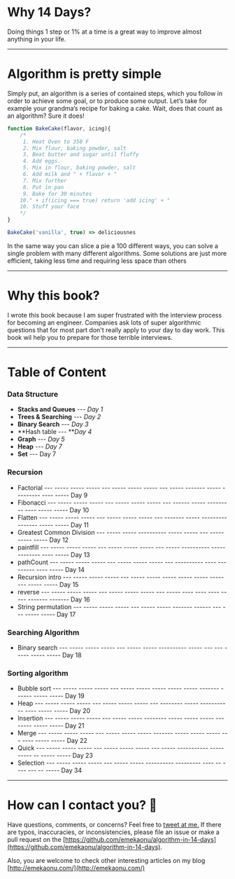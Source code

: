 # Why 14 Days?

Doing things 1 step or 1% at a time is a great way to improve almost anything in your life.

---

# Algorithm is pretty simple

Simply put, an algorithm is a series of contained steps, which you follow in order to achieve some goal, or to produce some output. Let’s take for example your grandma’s recipe for baking a cake. Wait, does that count as an algorithm? Sure it does!

```javascript
function BakeCake(flavor, icing){
    /*
     1. Heat Oven to 350 F
     2. Mix flour, baking powder, salt
     3. Beat butter and sugar until fluffy
     4. Add eggs.
     5. Mix in flour, baking powder, salt
     6. Add milk and " + flavor + "
     7. Mix further
     8. Put in pan
     9. Bake for 30 minutes
    10." + if(icing === true) return 'add icing' + "
    10. Stuff your face
    */
}

BakeCake('vanilla', true) => deliciousnes
```

In the same way you can slice a pie a 100 different ways, you can solve a single problem with many different algorithms. Some solutions are just more efficient, taking less time and requiring less space than others

---

# Why this book?

I wrote this book because I am super frustrated with the interview process for becoming an engineer. Companies ask lots of super algorithmic questions that for most part don't really apply to your day to day work. This book wil help you to prepare for those terrible interviews.

---

# Table of Content

### Data Structure

* **Stacks and Queues** --- _Day 1_
* **Trees & Searching** --- _Day 2_
* **Binary Search** --- _Day 3_
* **Hash table --- **_Day 4_
* **Graph** --- _Day 5_
* **Heap** --- _Day 7_
* **Set** --- Day 7

### Recursion

* Factorial ---   ----- ----- ----- --- ----- ----- ----- --- ----- ------- ----- --------- ---- ----- Day 9
* Fibonacci ---   ----- ----- ----- --- ----- ----- ----- --- ------ ----- --------- ---- ----- ----- Day 10
* Flatten ---   ----- ----- ----- --- ----- ----- ----- --- ------- ----- --------- ------- ----- ----- Day 11
* Greatest Common Division ---   ----- ----- ---------- ----- ----- --- ----- ----- ----- Day 12
* paintfill ---   ----- ----- ----- --- ----- ----- ----- --- ----- ---------- ----- -------- ---- ----- Day 13
* pathCount ---   ----- ----- ----- --- ----- ----- ----- --- ----------  ---- ---------  ---- ----- Day 14
* Recursion intro ---   ----- ----- ----- --- ----- ----- ----- ----- ----- ----- --- ----- -----  Day 15
* reverse ---   ----- ----- ----- --- ----- ----- ----- --- ----- ---- ---- ---- ----- ------- -------  Day 16
* String permutation ---   ----- ----- ----- --- ----- ----- ------- ------ --- --- ----- -----  Day 17

### **Searching Algorithm**

* Binary search ---   ----- ----- ----- --- ----- ----- ---------- ----- --- --- ----- ----- -----  Day 18

### **Sorting algorithm**

* Bubble sort ---   ----- ----- ----- --- ----- ----- ----- ----- ----- ------- - ----- ----- -----  Day 19
* Heap  ---   ----- ----- ----- --- ----- ----- ----- --- -------- ----- ----------- ---- ----- -----  Day 20
* Insertion ---   ----- ----- ----- --- ----- ----- -------- ----- ----- ----- ---  ----- ----- -----  Day 21
* Merge ---   ----- ----- ----- --- ----- ----- ----- ------- ----- ----- ----- -- - ---- ----- -----  Day 22
* Quick ---   ----- ----- ----- --- ----- ----- ----- --- ----- ----------- ----- ----- -- ----- -----  Day 23
* Selection ---   ----- ----- ----- --- ----- ----- ----------  --------- ---- -- - --- --- -- -----  Day 34

---

# How can I contact you? 📩

Have questions, comments, or concerns? Feel free to [tweet at me.](https://twitter.com/emekadata) If there are typos, inaccuracies, or inconsistencies, please file an issue or make a pull request on the [https://github.com/emekaonu/algorithm-in-14-days](https://github.com/emekaonu/algorithm-in-14-days).

Also, you are welcome to check other interesting articles on my blog [http://emekaonu.com/](http://emekaonu.com/)

